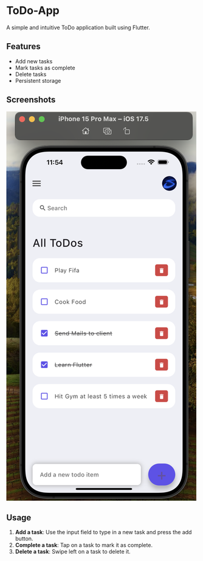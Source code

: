 # ToDo-App

A simple and intuitive ToDo application built using Flutter.

## Features

- Add new tasks
- Mark tasks as complete
- Delete tasks
- Persistent storage

## Screenshots

![ToDo-APP Screenshot](flutter-todo-iphone.png)


## Usage

1. **Add a task**: Use the input field to type in a new task and press the add button.
2. **Complete a task**: Tap on a task to mark it as complete.
3. **Delete a task**: Swipe left on a task to delete it.

